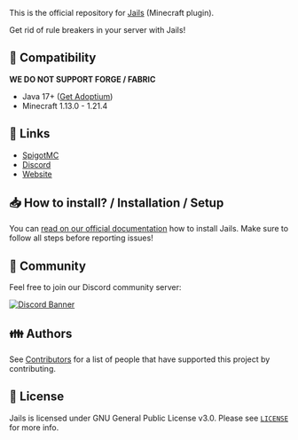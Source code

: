 This is the official repository for [Jails](https://zitemaker.tebex.io/) (Minecraft plugin).

Get rid of rule breakers in your server with Jails!

## :telescope: Compatibility

**WE DO NOT SUPPORT FORGE / FABRIC**

- Java 17+ ([Get Adoptium](https://adoptium.net/))
- Minecraft 1.13.0 - 1.21.4

## :link: Links

- [SpigotMC](https://www.spigotmc.org/resources/123183)
- [Discord](https://discord.gg/HkTQz3xWJc)
- [Website](https://zitemaker.tebex.io)

## 📥 How to install? / Installation / Setup

You can [read on our official documentation](https://zitemakers-organization.gitbook.io/jails) how to
install Jails. Make sure to follow all steps before reporting issues!

## 🌈 Community

Feel free to join our Discord community server:

[![Discord Banner](https://discord.com/api/guilds/1341770518684241991/widget.png?style=banner2)](https://discord.gg/HkTQz3xWJc)

## :family: Authors

See [Contributors](https://skinsrestorer.net/contributors) for a list of people that have
supported this project by contributing.

## :scroll: License

Jails is licensed under GNU General Public License v3.0. Please
see [`LICENSE`](https://github.com/zitemaker/Jails/blob/master/LICENSE) for more info.
